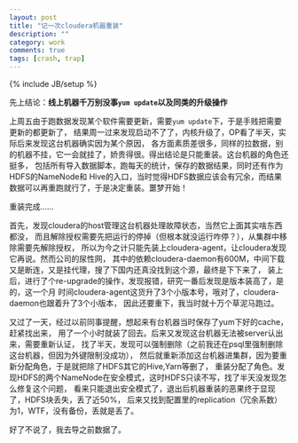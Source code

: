 ```yaml
---
layout: post
title: "记一次cloudera机器重装"
description: ""
category: work
comments: true
tags: [crash, trap]
---
```

{% include JB/setup %}

先上结论：**线上机器千万别没事`yum update`以及同类的升级操作**
<!--more-->

上周五由于跑数据发现某个软件需要更新，需要`yum update`下，于是手贱把需要更新的都更新了，
结果周一过来发现启动不了了，内核升级了，OP看了半天，实际后来发现这台机器确实因为某个原因，
各方面素质差很多，同样的拉数据，别的机器不挂，它一会就挂了，娇贵得很。得出结论是只能重装。这台机器的角色还挺多，
包括所有导入数据脚本，跑每天的统计，保存的数据结果，同时还有作为HDFS的NameNode和
Hive的入口，当时觉得HDFS数据应该会有冗余，而结果数据可以再重跑就行了，于是决定重装。噩梦开始！

重装完成……

首先，发现cloudera的host管理这台机器处理故障状态，当然它上面其实啥东西都没，
而且解除授权需要先把运行的停掉（但根本就没运行咋停？），从集群中移除需要先解除授权，
所以为今之计只能先装上cloudera-agent，让cloudera发现它再说。然而公司的尿性网，
其中的依赖cloudera-daemon有600M，中间下载又是断连，又是挂代理，搜了下国内还真没找到这个源，最终是下下来了，
装上后，进行了个re-upgrade的操作，发现报错，研究一番后发现是版本装高了，是的，这一个月
时间cloudera-agent这货升了3个小版本号，哦对了，cloudera-daemon也跟着升了3个小版本，
因此还要重下，我当时就十万个草泥马跑过。

又过了一天，经过以前同事提醒，想起来有台机器当时保存了yum下好的cache，赶紧找出来，
用了一个小时就装了回去。后来又发现这台机器无法被server认出来，需要重新认证，
找了半天，发现可以强制删除（之前我还在psql里强制删除这台机器，但因为外键限制没成功），
然后就重新添加这台机器进集群，因为要重新分配角色，于是就把除了HDFS其它的Hive,Yarn等删了，
重装分配了角色。发现HDFS的两个NameNode在安全模式，这时HDFS只读不写，找了半天没发现怎么修复这个问题，
看来只能退出安全模式了，退出后机器重装的恶果终于显现了，HDFS块丢失，丢了近50%，
后来又找到配置里的replication（冗余系数）为1，WTF，没有备份，丢就是丢了。

好了不说了，我去导之前数据了。

